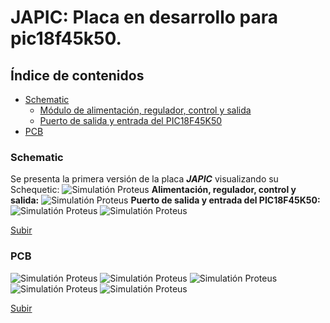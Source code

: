 <a name="top"></a>
# JAPIC: Placa en desarrollo para pic18f45k50. 
 
## Índice de contenidos
* [Schematic](#item1)
    * [Módulo de alimentación, regulador, control y salida](#item3)
    * [Puerto de salida y entrada del PIC18F45K50](#item4)
* [PCB](#item2)

 

 
<a name="item1"></a>
### Schematic
 
Se presenta la primera versión de la placa ***JAPIC*** visualizando su Schequetic:
![Simulatión Proteus](/Img/1.png)
<a name="item3"></a>
 **Alimentación, regulador, control y salida:**
![Simulatión Proteus](/Img/2.png)
<a name="item4"></a>
**Puerto de salida y entrada del PIC18F45K50:**
![Simulatión Proteus](/Img/3.png)
![Simulatión Proteus](/Img/4.png)
 
[Subir](#top)
 
<a name="item2"></a>
### PCB
![Simulatión Proteus](/Img/5.png)
![Simulatión Proteus](/Img/6.png)
![Simulatión Proteus](/Img/7.png)
![Simulatión Proteus](/Img/8.png)
![Simulatión Proteus](/Img/9.png) 

 
[Subir](#top)
 

 
